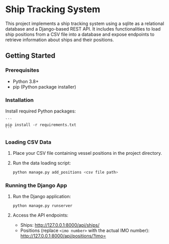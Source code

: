 # Ship Tracking System

This project implements a ship tracking system using a sqlite as a relational database and a Django-based REST API. It includes functionalities to load ship positions from a CSV file into a database and expose endpoints to retrieve information about ships and their positions.

## Getting Started

### Prerequisites

- Python 3.8+
- pip (Python package installer)

### Installation

Install required Python packages:

    ```
    pip install -r requirements.txt
    ```

### Loading CSV Data

1. Place your CSV file containing vessel positions in the project directory.

2. Run the data loading script:

    ```bash
    python manage.py add_positions <csv file path>
    ```

### Running the Django App

1. Run the Django application:

    ```
    python manage.py runserver
    ```

2. Access the API endpoints:

    - Ships: http://127.0.0.1:8000/api/ships/
    - Positions (replace `<imo number>` with the actual IMO number): http://127.0.0.1:8000/api/positions/?imo=<imo number>
